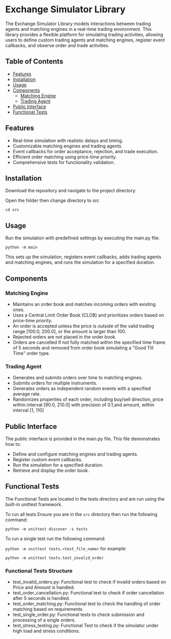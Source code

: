 # Exchange Simulator Library

The Exchange Simulator Library models interactions between trading agents and matching engines in a real-time trading environment. This library provides a flexible platform for simulating trading activities, allowing users to define custom trading agents and matching engines, register event callbacks, and observe order and trade activities.

## Table of Contents

- [Features](#features)
- [Installation](#installation)
- [Usage](#usage)
- [Components](#components)
  - [Matching Engine](#matching-engine)
  - [Trading Agent](#trading-agent)
- [Public Interface](#public-interface)
- [Functional Tests](#functional-tests)

## Features

- Real-time simulation with realistic delays and timing.
- Customizable matching engines and trading agents.
- Event callbacks for order acceptance, rejection, and trade execution.
- Efficient order matching using price-time priority.
- Comprehensive tests for functionality validation.

## Installation

Download the repository and navigate to the project directory:

Open the folder then change directory to src

`cd src`


## Usage

Run the simulation with predefined settings by executing the main.py file:

`python -m main`

This sets up the simulation, registers event callbacks, adds trading agents and matching engines, and runs the simulation for a specified duration.

## Components

### Matching Engine

- Maintains an order book and matches incoming orders with existing ones.
- Uses a Central Limit Order Book (CLOB) and prioritizes orders based on price-time priority.
- An order is accepted unless the price is outside of the valid trading range [100.0, 200.0], or the amount is larger than 100.
- Rejected orders are not placed in the order book.
- Orders are cancelled if not fully matched within the specified time frame of 5 seconds and removed from order book simulating a "Good Till Time" order type.

### Trading Agent

- Generates and submits orders over time to matching engines.
- Submits orders for multiple instruments.
- Generates orders as independent random events with a specified average rate.
- Randomizes properties of each order, including buy/sell direction, price within interval [90.0, 210.0] with precision of 0.1,and amount, within interval [1, 110]


## Public Interface

The public interface is provided in the main.py file. This file demonstrates how to:
- Define and configure matching engines and trading agents.
- Register custom event callbacks.
- Run the simulation for a specified duration.
- Retrieve and display the order book.

## Functional Tests

The Functional Tests are located in the tests directory and are run using the built-in unittest framework. 

To run all tests Ensure you are in the `src` directory then run the following command:

`python -m unittest discover -s tests`

To run a single test run the following command:

`python -m unittest tests.<test_file_name>` for example:

`python -m unittest tests.test_invalid_order`


### Functional Tests Structure

- test_invalid_orders.py: Functional test to check if invalid orders based on Price and Amount is handled.
- test_order_cancellation.py: Functional test to check if order cancellation after 5 seconds is handled.
- test_order_matching.py: Functional test to check the handling of order matching based on requirements.
- test_single_order.py: Functional tests to check submission and processing of a single orders.
- test_stress_testing.py: Functional Test to check if the simulator under high load and stress conditions.